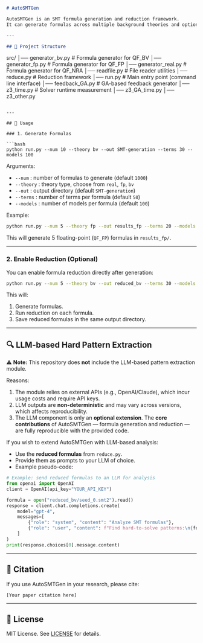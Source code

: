 
```markdown
# AutoSMTGen

AutoSMTGen is an SMT formula generation and reduction framework.  
It can generate formulas across multiple background theories and optionally reduce them to expose hard-to-solve patterns.  

---

## 📂 Project Structure

```

src/
│── generator\_bv.py        # Formula generator for QF\_BV
│── generator\_fp.py        # Formula generator for QF\_FP
│── generator\_real.py      # Formula generator for QF\_NRA
│── readfile.py            # File reader utilities
│── reduce.py              # Reduction framework
│── run.py                 # Main entry point (command line interface)
│── feedback\_GA.py         # GA-based feedback generator
│── z3\_time.py             # Solver runtime measurement
│── z3\_GA\_time.py
│── z3\_other.py

````

---

## 🚀 Usage

### 1. Generate Formulas

```bash
python run.py --num 10 --theory bv --out SMT-generation --terms 30 --models 100
````

Arguments:

* `--num` : number of formulas to generate (default `1000`)
* `--theory` : theory type, choose from `real`, `fp`, `bv`
* `--out` : output directory (default `SMT-generation`)
* `--terms` : number of terms per formula (default `50`)
* `--models` : number of models per formula (default `100`)

Example:

```bash
python run.py --num 5 --theory fp --out results_fp --terms 20 --models 50
```

This will generate 5 floating-point (`QF_FP`) formulas in `results_fp/`.

---

### 2. Enable Reduction (Optional)

You can enable formula reduction directly after generation:

```bash
python run.py --num 5 --theory bv --out reduced_bv --terms 30 --models 100 --reduce
```

This will:

1. Generate formulas.
2. Run reduction on each formula.
3. Save reduced formulas in the same output directory.

---

## 🔍 LLM-based Hard Pattern Extraction

⚠️ **Note:** This repository does **not** include the LLM-based pattern extraction module.

Reasons:

1. The module relies on external APIs (e.g., OpenAI/Claude), which incur usage costs and require API keys.
2. LLM outputs are **non-deterministic** and may vary across versions, which affects reproducibility.
3. The LLM component is only an **optional extension**. The **core contributions** of AutoSMTGen — formula generation and reduction — are fully reproducible with the provided code.

If you wish to extend AutoSMTGen with LLM-based analysis:

* Use the **reduced formulas** from `reduce.py`.
* Provide them as prompts to your LLM of choice.
* Example pseudo-code:

```python
# Example: send reduced formulas to an LLM for analysis
from openai import OpenAI
client = OpenAI(api_key="YOUR_API_KEY")

formula = open("reduced_bv/seed_0.smt2").read()
response = client.chat.completions.create(
    model="gpt-4",
    messages=[
        {"role": "system", "content": "Analyze SMT formulas"},
        {"role": "user", "content": f"Find hard-to-solve patterns:\n{formula}"}
    ]
)
print(response.choices[0].message.content)
```

---

## 📜 Citation

If you use AutoSMTGen in your research, please cite:

```
[Your paper citation here]
```

---

## 📌 License

MIT License. See [LICENSE](LICENSE) for details.

```

